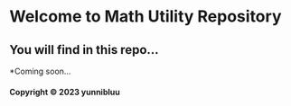 # Welcome to Math Utility Repository

## You will find in this repo...

*Coming soon...

#### Copyright &#169; 2023 yunnibluu
